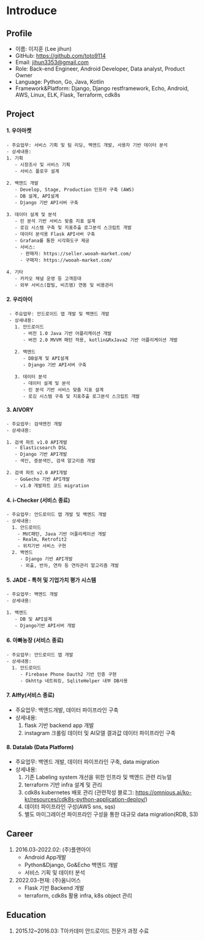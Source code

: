 # Introduce



## Profile

- 이름: 이지훈 (Lee jihun)
- GitHub: <https://github.com/toto9114>
- Email: jihun3353@gmail.com
- Role: Back-end Engineer, Android Developer, Data analyst, Product Owner
- Language: Python, Go, Java, Kotlin
- Framework&Platform: Django, Django restframework, Echo, Android, AWS, Linux, ELK,
  Flask, Terraform, cdk8s

## Project

#### 1. 우아마켓
    - 주요업무: 서비스 기획 및 팀 리딩, 백엔드 개발, 사용자 기반 데이터 분석
    - 상세내용:
    1. 기획
       - 시장조사 및 서비스 기획
       - 서비스 플로우 설계
     
    2. 백엔드 개발
       - Develop, Stage, Production 인프라 구축 (AWS)
       - DB 설계, API설계
       - Django 기반 API서버 구축
      
    3. 데이터 설계 및 분석
       - 린 분석 기반 서비스 맞춤 지표 설계
       - 로깅 시스템 구축 및 지표추출 로그분석 스크립트 개발
       - 데이터 분석용 Flask API서버 구축
       - Grafana를 통한 시각화도구 제공
       - 서비스:
         - 판매자: https://seller.wooah-market.com/
         - 구매자: https://wooah-market.com/

    4. 기타
       - 카카오 채널 운영 등 고객응대
       - 외부 서비스(팝빌, 비즈엠) 연동 및 비용관리
    

#### 2. 우리아이
     - 주요업무: 안드로이드 앱 개발 및 백엔드 개발
     - 상세내용:
       1. 안드로이드
          - 버전 1.0 Java 기반 어플리케이션 개발
          - 버전 2.0 MVVM 패턴 적용, kotlin&RxJava2 기반 어플리케이션 개발
              
       2. 백엔드
          - DB설계 및 API설계
          - Django 기반 API서버 구축
     
       3. 데이터 분석
          - 데이터 설계 및 분석
          - 린 분석 기반 서비스 맞춤 지표 설계
          - 로깅 시스템 구축 및 지표추출 로그분석 스크립트 개발

#### 3. AIVORY
    - 주요업무: 검색엔진 개발
    - 상세내용:
    
    1. 검색 파트 v1.0 API개발
       - Elasticsearch DSL
       - Django 기반 API개발
       - 색인, 증분색인, 검색 알고리즘 개발
    
    2. 검색 파트 v2.0 API개발
       - Go&echo 기반 API개발
       - v1.0 개발파트 코드 migration

#### 4. i-Checker (서비스 종료)
    - 주요업무: 안드로이드 앱 개발 및 백엔드 개발
    - 상세내용:
      1. 안드로이드
        - MVC패턴, Java 기반 어플리케이션 개발
        - Realm, Retrofit2
        - 위치기반 서비스 구현
      2. 백엔드
         - Django 기반 API개발
         - 외출, 반차, 연차 등 연차관리 알고리즘 개발

#### 5. JADE - 특허 및 기업가치 평가 시스템
    - 주요업무: 백엔드 개발
    - 상세내용:
    
    1. 백엔드
       - DB 및 API설계
       - Django기반 API서버 개발

#### 6. 아빠농장 (서비스 종료)
    - 주요업무: 안드로이드 앱 개발
    - 상세내용:
      1. 안드로이드
         - Firebase Phone Oauth2 기반 인증 구현
         - Okhttp 네트워킹, SqliteHelper 내부 DB사용


#### 7. Alffy(서비스 종료)
   - 주요업무: 백엔드개발, 데이터 파이프라인 구축
   - 상세내용:
      1. flask 기반 backend app 개발
      2. instagram 크롤링 데이터 및 AI모델 결과값 데이터 파이프라인 구축


#### 8. Datalab (Data Platform)
   - 주요업무: 백엔드 개발, 데이터 파이프라인 구축, data migration
   - 상세내용:
      1. 기존 Labeling system 개선을 위한 인프라 및 백엔드 관련 리뉴얼
      2. terraform 기반 infra 설계 및 관리
      3. cdk8s kubernetes 배포 관리 (관련작성 블로그: https://omnious.ai/ko-kr/resources/cdk8s-python-application-deploy/)
      4. 데이터 파이프라인 구성(AWS sns, sqs)
      5. 별도 마이그레이션 파이프라인 구성을 통한 대규모 data migration(RDB, S3)

## Career

1. 2016.03-2022.02: (주)플랜아이
   - Android App개발
   - Python&Django, Go&Echo 백엔드 개발
   - 서비스 기획 및 데이터 분석
2. 2022.03-현재: (주)옴니어스
   - Flask 기반 Backend 개발
   - terraform, cdk8s 활용 infra, k8s object 관리

## Education

1. 2015.12~2016.03: T아카데미 안드로이드 전문가 과정 수료
